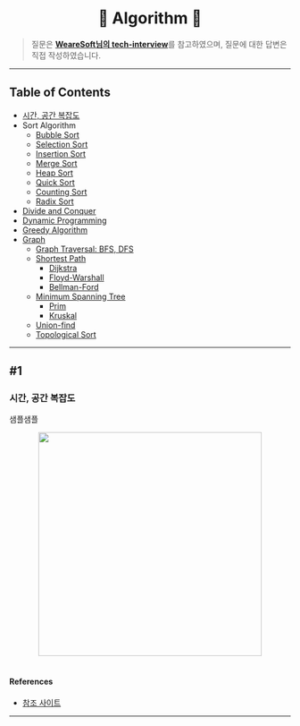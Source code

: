 <div align='center'>
  <h1>🔻 Algorithm 🔻</h1>
</div>

> 질문은 <strong>[WeareSoft님의 tech-interview](https://github.com/WeareSoft/tech-interview)</strong>를 참고하였으며, 질문에 대한 답변은 직접 작성하였습니다.

---

## Table of Contents

- [시간, 공간 복잡도](#1)
- Sort Algorithm
  - [Bubble Sort](#2-1)
  - [Selection Sort](#2-2)
  - [Insertion Sort](#2-3)
  - [Merge Sort](#2-4)
  - [Heap Sort](#2-5)
  - [Quick Sort](#2-6)
  - [Counting Sort](#2-7)
  - [Radix Sort](#2-8)
- [Divide and Conquer](#3)
- [Dynamic Programming](#4)
- [Greedy Algorithm](#5)
- [Graph](#6)
  - [Graph Traversal: BFS, DFS](#6-1)
  - [Shortest Path](#6-2)
    - [Dijkstra](#6-2-1)
    - [Floyd-Warshall](#6-2-2)
    - [Bellman-Ford](#6-2-3)
  - [Minimum Spanning Tree](#6-3)
    - [Prim](#6-3-1)
    - [Kruskal](#6-3-2)
  - [Union-find](#6-4)
  - [Topological Sort](#6-5)

---

## #1

### 시간, 공간 복잡도
샘플샘플

<div align='center'>
    <img src='image path' height='400px'>
</div>
<br>

#### References

- [참조 사이트](참조링크)

---